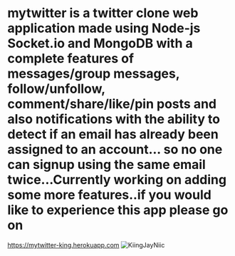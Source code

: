 # mytwitter is a twitter clone web application made using Node-js Socket.io and MongoDB with a complete features of messages/group messages, follow/unfollow, comment/share/like/pin posts and also notifications with the ability to detect if an email has already been assigned to an account... so no one can signup using the same email twice...Currently working on adding some more features..if you would like to experience this app please go on








https://mytwitter-king.herokuapp.com
![KiingJayNiic](https://user-images.githubusercontent.com/100964607/188525953-6fe602a1-5bf8-437c-9ac8-c8f90c9b88f7.png)

